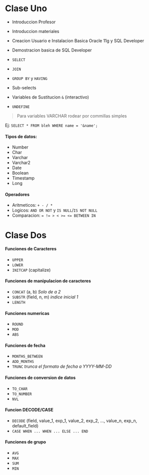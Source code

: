 # Clase Uno
* Introduccion Profesor
* Introduccion materiales
* Creacion Usuario e Instalacion Basica Oracle 11g y SQL Developer
* Demostracion basica de SQL Developer

* `SELECT`
* `JOIN`
* `GROUP BY` y `HAVING`
* Sub-selects
* Variables de Sustitucion `&` (interactivo)
* `UNDEFINE`

> Para variables VARCHAR rodear por commillas simples

Ej:
`SELECT * FROM bleh WHERE name = '&name';`

#### Tipos de datos:
* Number
* Char
* Varchar
* Varchar2
* Date
* Boolean
* Timestamp
* Long

#### Operadores
* Aritmeticos: `+ - / *`
* Logicos: `AND OR NOT` y `IS NULL`/`IS NOT NULL`
* Comparacion: `= != > < >= <= BETWEEN IN`

# Clase Dos
#### Funciones de Caracteres
* `UPPER`
* `LOWER`
* `INITCAP` (capitalize)

#### Funciones de manipulacion de caracteres
* `CONCAT` (a, b) *Solo de a 2* 
* `SUBSTR` (field, n, m) *indice inicial 1*
* `LENGTH`

#### Funciones numericas
* `ROUND`
* `MOD`
* `ABS`

#### Funciones de fecha
* `MONTHS_BETWEEN`
* `ADD_MONTHS`
* `TRUNC` *trunca el formato de fecha a YYYY-MM-DD*

#### Funciones de conversion de datos
* `TO_CHAR`
* `TO_NUMBER`
* `NVL`

#### Funcion DECODE/CASE
* `DECODE` (field, value_1, exp_1, value_2, exp_2, ..., value_n, exp_n, default_field)
* `CASE WHEN ... WHEN ... ELSE ... END`

#### Funciones de grupo
* `AVG`
* `MAX`
* `SUM`
* `MIN`
